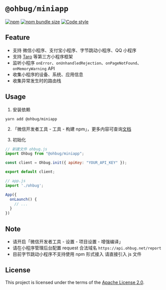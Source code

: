 # `@ohbug/miniapp`

[![npm](https://img.shields.io/npm/v/@ohbug/miniapp.svg?style=flat-square)](https://www.npmjs.com/package/@ohbug/miniapp)
[![npm bundle size](https://img.shields.io/bundlephobia/min/@ohbug/miniapp?style=flat-square)](https://bundlephobia.com/result?p=@ohbug/miniapp)
[![Code style](https://img.shields.io/badge/code_style-prettier-ff69b4.svg?style=flat-square)](https://github.com/prettier/prettier)

## Feature

- 支持 微信小程序、支付宝小程序、字节跳动小程序、QQ 小程序
- 支持 [Taro](https://taro.aotu.io/) 等第三方小程序框架
- 监听小程序 `onError`、`onUnhandledRejection`、`onPageNotFound`、`onMemoryWarning` API
- 收集小程序的设备、系统、应用信息
- 收集异常发生时的路由栈

## Usage

1. 安装依赖
```shell
yarn add @ohbug/miniapp
```

2. 「微信开发者工具 - 工具 - 构建 npm」，更多内容可查询[文档](https://developers.weixin.qq.com/miniprogram/dev/devtools/npm.html)

3. 初始化
```javascript
// 新建文件 ohbug.js
import Ohbug from "@ohbug/miniapp";

const client = Ohbug.init({ apiKey: "YOUR_API_KEY" });

export default client;
```
```javascript
// app.js
import './ohbug';

App({
  onLaunch() {
    // ...
  }
})
```

## Note

- 请开启「微信开发者工具 - 设置 - 项目设置 - 增强编译」
- 请在小程序管理后台配置 request 合法域名 `https://api.ohbug.net/report`
- 目前字节跳动小程序不支持使用 npm 形式接入 请直接引入 js 文件

## License

This project is licensed under the terms of the [Apache License 2.0](https://github.com/ohbug-org/ohbug-miniapp/blob/master/LICENSE).
